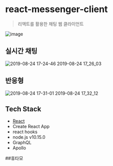 # react-messenger-client

> 리액트를 활용한 채팅 웹 클라이언트

![image](https://user-images.githubusercontent.com/42956032/63634495-2cc2ce80-c692-11e9-9f18-bf62e2e215cf.png)

## 실시간 채팅

![2019-08-24 17-24-46 2019-08-24 17_26_03](https://user-images.githubusercontent.com/42956032/63634650-6bf21f00-c694-11e9-91a9-55cb46da477a.gif)

## 반응형

![2019-08-24 17-31-01 2019-08-24 17_32_12](https://user-images.githubusercontent.com/42956032/63634706-271ab800-c695-11e9-81e0-29d268b9967d.gif)

## Tech Stack

- [React](https://github.com/facebook/react)
- Create React App
- react hooks
- node.js v10.15.0
- GraphQL
- Apollo


##휴타모